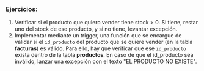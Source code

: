 ### Ejercicios:
1. Verificar si el producto que quiero vender tiene stock > 0. Si tiene, restar uno del stock de ese producto, y si no tiene, levantar excepción.
2. Implementar mediante un trigger, una función que se encargue de validar si el `id_producto` del producto que se quiere vender (en la tabla **facturas**) es válido. Para ello, hay que verificar que ese `id_producto` exista dentro de la tabla **productos**.
En caso de que el id_producto sea inválido, lanzar una excepción con el texto "EL PRODUCTO NO EXISTE".
